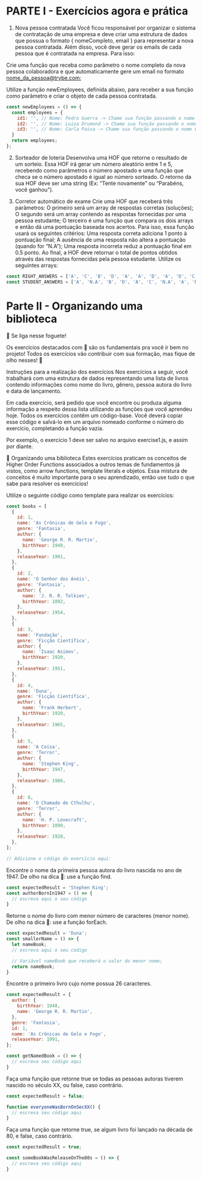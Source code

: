# PARTE I - Exercícios agora e prática

1. Nova pessoa contratada
Você ficou responsável por organizar o sistema de contratação de uma empresa e deve criar uma estrutura de dados que possua o formato { nomeCompleto, email } para representar a nova pessoa contratada. Além disso, você deve gerar os emails de cada pessoa que é contratada na empresa. Para isso:

Crie uma função que receba como parâmetro o nome completo da nova pessoa colaboradora e que automaticamente gere um email no formato nome_da_pessoa@trybe.com;

Utilize a função newEmployees, definida abaixo, para receber a sua função como parâmetro e criar o objeto de cada pessoa contratada.

```js
const newEmployees = () => {
  const employees = {
    id1: '', // Nome: Pedro Guerra -> Chame sua função passando o nome Pedro Guerra como parâmetro, substituindo as aspas
    id2: '', // Nome: Luiza Drumond -> Chame sua função passando o nome Luiza Drumond como parâmetro, substituindo as aspas
    id3: '', // Nome: Carla Paiva -> Chame sua função passando o nome Carla Paiva como parâmetro, substituindo as aspas
  }
  return employees;
};
```

2. Sorteador de loteria
Desenvolva uma HOF que retorne o resultado de um sorteio. Essa HOF irá gerar um número aleatório entre 1 e 5, recebendo como parâmetros o número apostado e uma função que checa se o número apostado é igual ao número sorteado. O retorno da sua HOF deve ser uma string (Ex: “Tente novamente” ou “Parabéns, você ganhou”).

3. Corretor automático de exame
Crie uma HOF que receberá três parâmetros:
O primeiro será um array de respostas corretas (soluções);
O segundo será um array contendo as respostas fornecidas por uma pessoa estudante;
O terceiro é uma função que compara os dois arrays e então dá uma pontuação baseada nos acertos. Para isso, essa função usará os seguintes critérios:
Uma resposta correta adiciona 1 ponto à pontuação final;
A ausência de uma resposta não altera a pontuação (quando for “N.A”);
Uma resposta incorreta reduz a pontuação final em 0.5 ponto.
Ao final, a HOF deve retornar o total de pontos obtidos através das respostas fornecidas pela pessoa estudante. Utilize os seguintes arrays:

```js
const RIGHT_ANSWERS = ['A', 'C', 'B', 'D', 'A', 'A', 'D', 'A', 'D', 'C'];
const STUDENT_ANSWERS = ['A', 'N.A', 'B', 'D', 'A', 'C', 'N.A', 'A', 'D', 'B'];
```

# Parte II - Organizando uma biblioteca

🚀 Se liga nesse foguete!

Os exercícios destacados com 🚀 são os fundamentais pra você ir bem no projeto! Todos os exercícios vão contribuir com sua formação, mas fique de olho nesses! 👀

Instruções para a realização dos exercícios
Nos exercícios a seguir, você trabalhará com uma estrutura de dados representando uma lista de livros contendo informações como nome do livro, gênero, pessoa autora do livro e data de lançamento.

Em cada exercício, será pedido que você encontre ou produza alguma informação a respeito dessa lista utilizando as funções que você aprendeu hoje. Todos os exercícios contêm um código-base. Você deverá copiar esse código e salvá-lo em um arquivo nomeado conforme o número do exercício, completando a função vazia.

Por exemplo, o exercício 1 deve ser salvo no arquivo exercise1.js, e assim por diante.

🚀 Organizando uma biblioteca
Estes exercícios praticam os conceitos de Higher Order Functions associados a outros temas de fundamentos já vistos, como arrow functions, template literals e objetos. Essa mistura de conceitos é muito importante para o seu aprendizado, então use tudo o que sabe para resolver os exercícios!

Utilize o seguinte código como template para realizar os exercícios:

```js
const books = [
  {
    id: 1,
    name: 'As Crônicas de Gelo e Fogo',
    genre: 'Fantasia',
    author: {
      name: 'George R. R. Martin',
      birthYear: 1948,
    },
    releaseYear: 1991,
  },
  {
    id: 2,
    name: 'O Senhor dos Anéis',
    genre: 'Fantasia',
    author: {
      name: 'J. R. R. Tolkien',
      birthYear: 1892,
    },
    releaseYear: 1954,
  },
  {
    id: 3,
    name: 'Fundação',
    genre: 'Ficção Científica',
    author: {
      name: 'Isaac Asimov',
      birthYear: 1920,
    },
    releaseYear: 1951,
  },
  {
    id: 4,
    name: 'Duna',
    genre: 'Ficção Científica',
    author: {
      name: 'Frank Herbert',
      birthYear: 1920,
    },
    releaseYear: 1965,
  },
  {
    id: 5,
    name: 'A Coisa',
    genre: 'Terror',
    author: {
      name: 'Stephen King',
      birthYear: 1947,
    },
    releaseYear: 1986,
  },
  {
    id: 6,
    name: 'O Chamado de Cthulhu',
    genre: 'Terror',
    author: {
      name: 'H. P. Lovecraft',
      birthYear: 1890,
    },
    releaseYear: 1928,
  },
];

// Adicione o código do exercício aqui:
```

Encontre o nome da primeira pessoa autora do livro nascida no ano de 1947.
De olho na dica 👀: use a função find.

```js
const expectedResult = 'Stephen King';
const authorBornIn1947 = () => {
  // escreva aqui o seu código
}
```

Retorne o nome do livro com menor número de caracteres (menor nome).
De olho na dica 👀: use a função forEach.

```js
const expectedResult = 'Duna';
const smallerName = () => {
  let nameBook;
  // escreva aqui o seu código

  // Variável nameBook que receberá o valor do menor nome;
  return nameBook;
}
```

Encontre o primeiro livro cujo nome possua 26 caracteres.

```js
const expectedResult = {
  author: {
    birthYear: 1948,
    name: 'George R. R. Martin',
  },
  genre: 'Fantasia',
  id: 1,
  name: 'As Crônicas de Gelo e Fogo',
  releaseYear: 1991,
};

const getNamedBook = () => {
  // escreva seu código aqui
}
```

Faça uma função que retorne true se todas as pessoas autoras tiverem nascido no século XX, ou false, caso contrário.

```js
const expectedResult = false;

function everyoneWasBornOnSecXX() {
  // escreva seu código aqui
}
```

Faça uma função que retorne true, se algum livro foi lançado na década de 80, e false, caso contrário.

```js
const expectedResult = true;

const someBookWasReleaseOnThe80s = () => {
  // escreva seu código aqui
}
```